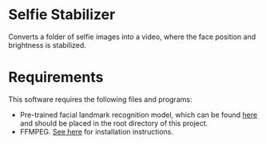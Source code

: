 # Selfie Stabilizer
Converts a folder of selfie images into a video, where the face position and brightness is stabilized.

# Requirements
This software requires the following files and programs:
-  Pre-trained facial landmark recognition model, which can be found [here](https://github.com/italojs/facial-landmarks-recognition/blob/master/shape_predictor_68_face_landmarks.dat) and should be placed in the root directory of this project.
- FFMPEG. [See here](https://github.com/kkroening/ffmpeg-python#installing-ffmpeg) for installation instructions.